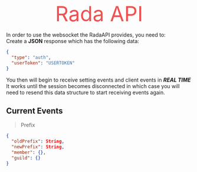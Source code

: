 <div style="text-align: center; color: #f05151; font-size: 56px">Rada API</div>

In order to use the websocket the RadaAPI provides, you need to:<br>
Create a **JSON** response which has the following data:
```json
{
  "type": "auth", 
  "userToken": "USERTOKEN"
}
```
You then will begin to receive setting events and client events in ***REAL TIME***
<br>
It works until the session becomes disconnected in which case you will need to resend this data structure to start receiving events again.

## Current Events
> Prefix
```json
{
  "oldPrefix": String,
  "newPrefix": String,
  "member": {},
  "guild": {}
}
```